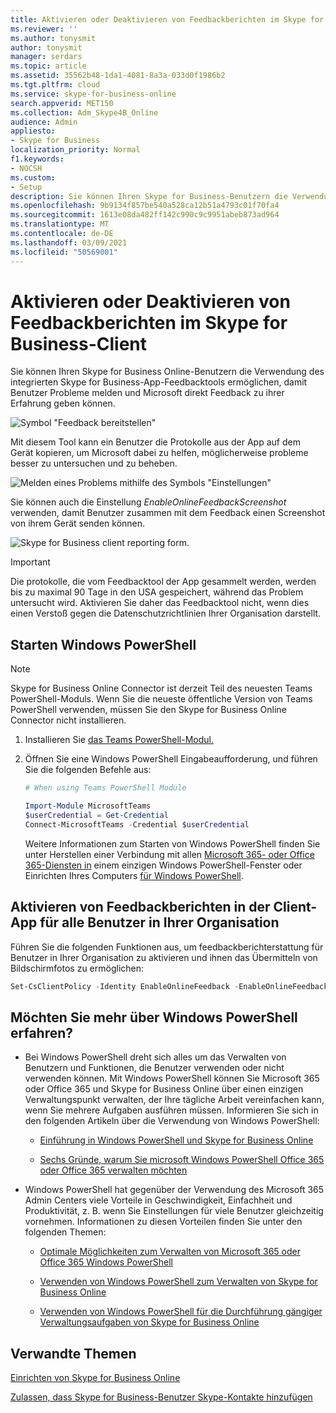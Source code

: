 ```yaml
---
title: Aktivieren oder Deaktivieren von Feedbackberichten im Skype for Business-Client
ms.reviewer: ''
ms.author: tonysmit
author: tonysmit
manager: serdars
ms.topic: article
ms.assetid: 35562b48-1da1-4081-8a3a-033d0f1986b2
ms.tgt.pltfrm: cloud
ms.service: skype-for-business-online
search.appverid: MET150
ms.collection: Adm_Skype4B_Online
audience: Admin
appliesto:
- Skype for Business
localization_priority: Normal
f1.keywords:
- NOCSH
ms.custom:
- Setup
description: Sie können Ihren Skype for Business-Benutzern die Verwendung des integrierten Skype for Business-App-Feedbacktools ermöglichen, damit Benutzer Probleme melden und Microsoft direkt Feedback zu ihrer Erfahrung geben können.
ms.openlocfilehash: 9b9134f857be540a528ca12b51a4793c01f70fa4
ms.sourcegitcommit: 1613e08da482ff142c990c9c9951abeb873ad964
ms.translationtype: MT
ms.contentlocale: de-DE
ms.lasthandoff: 03/09/2021
ms.locfileid: "50569001"
---
```

# <a name="turn-on-or-off-skype-for-business-client-feedback-reporting"></a>Aktivieren oder Deaktivieren von Feedbackberichten im Skype for Business-Client

Sie können Ihren Skype for Business Online-Benutzern die Verwendung des integrierten Skype for Business-App-Feedbacktools ermöglichen, damit Benutzer Probleme melden und Microsoft direkt Feedback zu ihrer Erfahrung geben können. 
  
![Symbol "Feedback bereitstellen"](../images/eac13837-04d9-4da1-8e80-54612cf6650d.png)
  
Mit diesem Tool kann ein Benutzer die Protokolle aus der App auf dem Gerät kopieren, um Microsoft dabei zu helfen, möglicherweise probleme besser zu untersuchen und zu beheben. 
  
![Melden eines Problems mithilfe des Symbols "Einstellungen"](../images/2dfb5603-1d69-41fc-a43e-91a3379acbe0.png)
  
Sie können auch die Einstellung  _EnableOnlineFeedbackScreenshot_ verwenden, damit Benutzer zusammen mit dem Feedback einen Screenshot von ihrem Gerät senden können.
  
![Skype for Business client reporting form.](../images/d859578d-8116-4d4b-a08f-c0cae28b8b76.png)
  
> [!IMPORTANT]
> Die protokolle, die vom Feedbacktool der App gesammelt werden, werden bis zu maximal 90 Tage in den USA gespeichert, während das Problem untersucht wird. Aktivieren Sie daher das Feedbacktool nicht, wenn dies einen Verstoß gegen die Datenschutzrichtlinien Ihrer Organisation darstellt. 
  
## <a name="start-windows-powershell"></a>Starten Windows PowerShell

> [!NOTE]
> Skype for Business Online Connector ist derzeit Teil des neuesten Teams PowerShell-Moduls. Wenn Sie die neueste öffentliche Version von Teams PowerShell verwenden, müssen Sie den Skype for Business Online Connector nicht installieren.
1. Installieren Sie [das Teams PowerShell-Modul.](https://docs.microsoft.com/microsoftteams/teams-powershell-install)
    
2. Öffnen Sie eine Windows PowerShell Eingabeaufforderung, und führen Sie die folgenden Befehle aus: 

   ```powershell
   # When using Teams PowerShell Module

   Import-Module MicrosoftTeams
   $userCredential = Get-Credential
   Connect-MicrosoftTeams -Credential $userCredential
   ```
   Weitere Informationen zum Starten von Windows PowerShell finden Sie unter Herstellen einer Verbindung mit allen [Microsoft 365- oder Office 365-Diensten in](https://technet.microsoft.com/library/dn568015.aspx) einem einzigen Windows PowerShell-Fenster oder Einrichten Ihres Computers [für Windows PowerShell](../set-up-your-computer-for-windows-powershell/set-up-your-computer-for-windows-powershell.md).
   
## <a name="turn-on-client-app-feedback-reporting-for-all-the-users-in-your-organization"></a>Aktivieren von Feedbackberichten in der Client-App für alle Benutzer in Ihrer Organisation

Führen Sie die folgenden Funktionen aus, um feedbackberichterstattung für Benutzer in Ihrer Organisation zu aktivieren und ihnen das Übermitteln von Bildschirmfotos zu ermöglichen:
 
  ```PowerShell
  Set-CsClientPolicy -Identity EnableOnlineFeedback -EnableOnlineFeedback $true -EnableOnlineFeedbackScreenshots $true
  ```
## <a name="want-to-know-more-about-windows-powershell"></a>Möchten Sie mehr über Windows PowerShell erfahren?
- Bei Windows PowerShell dreht sich alles um das Verwalten von Benutzern und Funktionen, die Benutzer verwenden oder nicht verwenden können. Mit Windows PowerShell können Sie Microsoft 365 oder Office 365 und Skype for Business Online über einen einzigen Verwaltungspunkt verwalten, der Ihre tägliche Arbeit vereinfachen kann, wenn Sie mehrere Aufgaben ausführen müssen. Informieren Sie sich in den folgenden Artikeln über die Verwendung von Windows PowerShell:
    
  - [Einführung in Windows PowerShell und Skype for Business Online](https://go.microsoft.com/fwlink/?LinkId=525039)
    
  - [Sechs Gründe, warum Sie microsoft Windows PowerShell Office 365 oder Office 365 verwalten möchten](https://go.microsoft.com/fwlink/?LinkId=525041)
    
- Windows PowerShell hat gegenüber der Verwendung des Microsoft 365 Admin Centers viele Vorteile in Geschwindigkeit, Einfachheit und Produktivität, z. B. wenn Sie Einstellungen für viele Benutzer gleichzeitig vornehmen. Informationen zu diesen Vorteilen finden Sie unter den folgenden Themen:
    
  - [Optimale Möglichkeiten zum Verwalten von Microsoft 365 oder Office 365 Windows PowerShell](https://go.microsoft.com/fwlink/?LinkId=525142)
    
  - [Verwenden von Windows PowerShell zum Verwalten von Skype for Business Online](https://go.microsoft.com/fwlink/?LinkId=525453)
    
  - [Verwenden von Windows PowerShell für die Durchführung gängiger Verwaltungsaufgaben von Skype for Business Online](https://go.microsoft.com/fwlink/?LinkId=525038)

## <a name="related-topics"></a>Verwandte Themen
[Einrichten von Skype for Business Online](set-up-skype-for-business-online.md)

[Zulassen, dass Skype for Business-Benutzer Skype-Kontakte hinzufügen](let-skype-for-business-users-add-skype-contacts.md)

  
 
